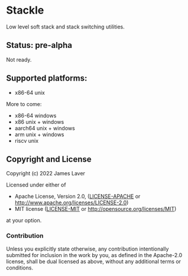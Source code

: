 # Stackle

Low level soft stack and stack switching utilities.

## Status: pre-alpha

Not ready.

## Supported platforms:

* x86-64 unix

More to come:
* x86-64 windows
* x86 unix + windows
* aarch64 unix + windows
* arm unix + windows
* riscv unix

## Copyright and License

Copyright (c) 2022 James Laver

Licensed under either of

- Apache License, Version 2.0, ([LICENSE-APACHE](LICENSE-APACHE) or http://www.apache.org/licenses/LICENSE-2.0)
- MIT license ([LICENSE-MIT](LICENSE-MIT) or http://opensource.org/licenses/MIT)

at your option.

### Contribution

Unless you explicitly state otherwise, any contribution intentionally
submitted for inclusion in the work by you, as defined in the Apache-2.0
license, shall be dual licensed as above, without any additional terms or
conditions.

